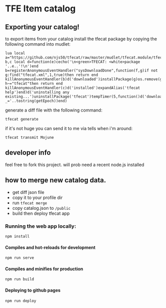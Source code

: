 # TFE Item catalog

## Exporting your catalog!
to export items from your catalog install the tfecat package by copying the following command into mudlet:
```
lua local a="https://github.com/njs50/tfecat/raw/master/mudlet/tfecat.module/tfecat.xml"local b,c local d=function(e)cecho('\n<green>TFECAT: <white>package '..e..'!\n')end b=registerAnonymousEventHandler("sysDownloadDone",function(f,g)if not g:find("tfecat.xml",1,true)then return end killAnonymousEventHandler(b)d('downloaded')installPackage(g)os.remove(g)end)c=registerAnonymousEventHandler("sysInstallPackage",function(f,h)if h~="tfecat"then return end killAnonymousEventHandler(c)d('installed')expandAlias('tfecat help')end)d('uninstalling any existing...')uninstallPackage('tfecat')tempTimer(5,function()d('downloading...')downloadFile(getMudletHomeDir().."/tfecat.xml",a..'?_='..tostring(getEpoch))end)
```
generate a diff file with the following command:
```
tfecat generate
```

if it's not huge you can send it to me via tells when i'm around:
```
tfecat transmit Mojune
```







## developer info
feel free to fork this project. will prob need a recent node.js installed

## how to merge new catalog data.
* get diff json file
* copy it to your profile dir
* run `tfecat merge`
* copy catalog.json to `/public`
* build then deploy tfecat app

### Running the web app locally:
```
npm install
```

#### Compiles and hot-reloads for development
```
npm run serve
```

#### Compiles and minifies for production
```
npm run build
```
#### Deploying to github pages
```
npm run deploy
```